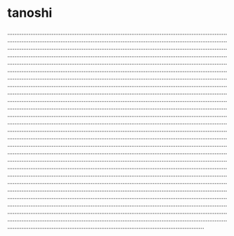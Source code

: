 # tanoshi

.......................................................................................................................................................................................................................................................................................................................................................................................................................................................................................................................................................................................................................................................................................................................................................................................................................................................................................................................................................................................................................................................................................................................................................................................................................................................................................................................................................................................................................................................................................................................................................................................................................................................................................................................................................................................................................................................................................................................................................................................................................................................................................................................................................................................................................................................................................................................................................................................................................................................................................................................................................................................................................................................................................................................................................................................................................................................................................................................................................................................................................................................................................................................................................................................................................................................................................................................................................................................................................................................................